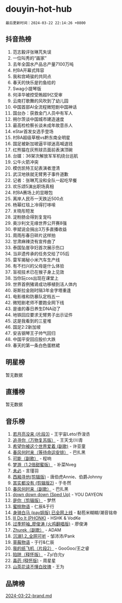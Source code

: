 # douyin-hot-hub

`最后更新时间：2024-03-22 22:14:26 +0800`

## 抖音热榜

1. 范志毅评张琳芃失误
1. 一位叫秀的“画家”
1. 去年全国水产品总产量7100万吨
1. 村BA开幕式阵容
1. 我和宫崎骏的共同点
1. 春天的快乐是钓鱼给的
1. Swag小提琴版
1. 何泽华被控受贿超9亿受审
1. 云南打歌舞的风吹到了幼儿园
1. 中国首部AI全流程微短剧中国神话
1. 国台办：获救金门人员中有军人
1. 朔尔茨谈中国城市建造速度
1. 最高检检察长谈未成年故意杀人
1. eStar首发女选手登场
1. 村BA超级草根vs黔东南全明星
1. 国足被新加坡逼平球迷高喊退钱
1. 红熊猫在灰熊球员面前表演顶碗
1. 台媒：36架次解放军军机绕台巡航
1. 公牛火箭冲突
1. 模仿凯特王妃表演者澄清
1. 武汉地铁就无臂男子事件道歉
1. 记者：张琳芃没和全队一起吃早餐
1. 欢乐颂5演出职场真相
1. 村BA赛场上的显眼包
1. 离岸人民币一天跌近500点
1. 杨幂红毯上冷得打哆嗦
1. 关晓彤短发
1. 淀粉肠会得到复宠吗
1. 奥沙利文无缘世界公开赛8强
1. 李斌说会捐出3万多直播收益
1. 周雨彤春日碎片这样拍
1. 甘肃麻辣烫有宣传曲了
1. 泰国坠崖孕妇首次展示伤口
1. 当非遗传承的任务交给了05后
1. 雷军揭秘小米汽车生产线
1. 有不扫兴的父母是什么体验
1. 盲视技术已在猴子身上见效
1. 当你玩cos出现在课堂上
1. 世界首例猪肾成功移植到活人体内
1. 哥斯拉金刚时隔3年金字塔重逢
1. 电影维和防暴队定档五一
1. 微短剧老师不要跑全网下线
1. 是谁的春日养生DNA动了
1. 地铁回应要求无臂男子出示证件
1. 这是我看到的三星堆
1. 国足2:2新加坡
1. 安吉钢琴王子帅气回归
1. 中国平安回应股价大跌
1. 春天的第一条白色蛋糕裙

## 明星榜

暂无数据

## 直播榜

暂无数据

## 音乐榜

1. [若月亮没来 (片段3)](https://sf5-hl-cdn-tos.douyinstatic.com/obj/tos-cn-ve-2774/okfyEUsGW1B1ovJi5JiN9IjvAT2lMwA054GoEB) - 王宇宙Leto/乔浚丞
1. [追寻你（万物复苏版）](https://sf5-hl-cdn-tos.douyinstatic.com/obj/tos-cn-ve-2774/oYeAZJsbjIDit9APmBg8u6uDUQnHmoCf3gbo74) - 王天戈/川青
1. [希望你被这个世界爱着 (副歌)](https://sf3-cdn-tos.douyinstatic.com/obj/tos-cn-ve-2774/oUHCmWQfZlE3QQBKBeD8rCFLpJzPgCpImhsxMt) - 许亚童
1. [春风何时来（等待命运安排）](https://sf5-hl-cdn-tos.douyinstatic.com/obj/tos-cn-ve-2774/oICBNbD3gelMfB4WgiD1KI2jQtXZE2FgHLwtsl) - 巴扎黑
1. [可能（副歌）](https://sf6-cdn-tos.douyinstatic.com/obj/tos-cn-ve-2774/cde1731888894259b333569393c2fb51) - 程响
1. [梦游（1.2倍甜蜜版）](https://sf5-hl-cdn-tos.douyinstatic.com/obj/tos-cn-ve-2774/o4gyAUm8hwufoEABmwVIiQtHsFuGzAEEWtNMzo) - 补菜Nveg
1. [未必](https://sf5-hl-cdn-tos.douyinstatic.com/obj/tos-cn-ve-2774/ogntQMFnKQDZUgTCYuJgfLEtleYZZFxBQqhhFB) - 言瑾羽
1. [西厢寻他(剪辑版)](https://sf3-cdn-tos.douyinstatic.com/obj/tos-cn-ve-2774/oUsAVfAQKlRNxEv5qxvIB8o5qmIWUcXbzJKJhw) - 唐伯虎Annie、伯爵Johnny
1. [其实都没有 (剪辑版2)](https://sf3-cdn-tos.douyinstatic.com/obj/tos-cn-ve-2774/oEBNQenHZtBhxYjGgUDQk0BCHTigQafgFlbQ7k) - 于冬然
1. [春风何时来（副歌）](https://sf5-hl-cdn-tos.douyinstatic.com/obj/tos-cn-ve-2774/ow7tbAiAWI2giBUrmu0hMMh3UYP3ZXdbDYiXd) - 巴扎黑
1. [down down down (Sped Up)](https://sf6-cdn-tos.douyinstatic.com/obj/tos-cn-ve-2774/ow80iABiXIO9DsFwK6WeZKMaJRi3BPJAotDy8m) - YOU DAYEON
1. [是你（剪辑版）](https://sf6-cdn-tos.douyinstatic.com/obj/tos-cn-ve-2774/46019dae783c4c969944217fe1cfafc4) - 梦然
1. [蜜桃物语](https://sf5-hl-cdn-tos.douyinstatic.com/obj/tos-cn-ve-2774/oIhOSCZtIACtYU4XQkngiW9kCBfVD1Fz9IYeqL) - 仁辰&于行
1. [身骑白马 (pay姐版) 已全网上线](https://sf6-cdn-tos.douyinstatic.com/obj/tos-cn-ve-2774/oQLO5ZgLsFkaDhdIIveF2zUCgfweY0gWaH4AQG) - 黏苞米糊糊/潮音铭帝
1. [lll Do lt (PHONK)](https://sf5-hl-cdn-tos.douyinstatic.com/obj/tos-cn-ve-2774/osfNbddrZl4hIgEDk6kFftBDBJ1X8MZxH1QCOB) - HSHK & VodKe
1. [过季短袖_廖俊涛 (火鸡翻唱版)](https://sf5-hl-cdn-tos.douyinstatic.com/obj/tos-cn-ve-2774/ogQVJl0tRBKxQgZji7YClFEBrVDeHpPTWfCZbQ) - 廖俊涛
1. [Zhurek（副歌）](https://sf5-hl-cdn-tos.douyinstatic.com/obj/tos-cn-ve-2774/ooQm8FBZQDlf0btEYgVpCcSCQfrdJGBEKZYBGS) - ADAM
1. [沉溺1.2_全网可听](https://sf5-hl-cdn-tos.douyinstatic.com/obj/tos-cn-ve-2774/ok2QoiBqsWAX9McZmWiI9gAB0EzwD4Xj6yfmtH) - 邹沛沛/Pank
1. [草莓物语](https://sf5-hl-cdn-tos.douyinstatic.com/obj/tos-cn-ve-2774/okynhJ7jEAIIZBfsLgYMEI8QC3WbQNN66RKzhT) - 于行&仁辰
1. [我的纸飞机（片段2）](https://sf5-hl-cdn-tos.douyinstatic.com/obj/tos-cn-ve-2774/oM2ZrKcg2CD5AeRB2gkeXOFB1IxAGJdZPazYHf) - GooGoo/王之睿
1. [陷阱（释怀版）](https://sf5-hl-cdn-tos.douyinstatic.com/obj/tos-cn-ve-2774/oE8C21LeZrzKLDFfQYgMzx4GAIHageG5IzayY7) - Zy/白允y
1. [毒药 (释怀版)](https://sf5-hl-cdn-tos.douyinstatic.com/obj/tos-cn-ve-2774/oYILMEAzspdZBIzy4frJNB8ZHPHWAhiwowd4Ad) - 周星星
1. [山茶花读不懂白玫瑰](https://sf5-hl-cdn-tos.douyinstatic.com/obj/tos-cn-ve-2774/osfn8B7DktrRHEPJgPCfDbw7QDQEkwC16BxZg9) - 王为

## 品牌榜

[2024-03-22-brand.md](2024-03-22-brand.md)
